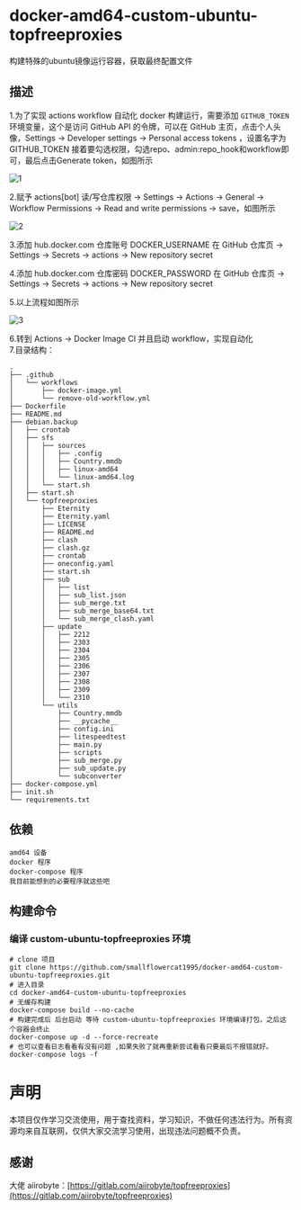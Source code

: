# docker-amd64-custom-ubuntu-topfreeproxies
构建特殊的ubuntu镜像运行容器，获取最终配置文件
## 描述
1.为了实现 actions workflow 自动化 docker 构建运行，需要添加 `GITHUB_TOKEN` 环境变量，这个是访问 GitHub API 的令牌，可以在 GitHub 主页，点击个人头像，Settings -> Developer settings -> Personal access tokens ，设置名字为 GITHUB_TOKEN 接着要勾选权限，勾选repo、admin:repo_hook和workflow即可，最后点击Generate token，如图所示  

![1](https://github.com/smallflowercat1995/docker-amd64-custom-ubuntu-topfreeproxies/assets/144557489/04b8ed26-d4c8-46f5-a9ac-5b1fcb08fa48)

2.赋予 actions[bot] 读/写仓库权限 -> Settings -> Actions -> General -> Workflow Permissions -> Read and write permissions -> save，如图所示

![2](https://github.com/smallflowercat1995/docker-amd64-custom-ubuntu-topfreeproxies/assets/144557489/4d7f653a-b87e-4c5c-b1c4-c79bd8dc3078)

3.添加 hub.docker.com 仓库账号 DOCKER_USERNAME 在 GitHub 仓库页 -> Settings -> Secrets -> actions -> New repository secret

4.添加 hub.docker.com 仓库密码 DOCKER_PASSWORD 在 GitHub 仓库页 -> Settings -> Secrets -> actions -> New repository secret

5.以上流程如图所示  

![3](https://github.com/smallflowercat1995/docker-amd64-custom-ubuntu-topfreeproxies/assets/144557489/b756ab93-20ce-4fc1-a16a-094006ba0534)

6.转到 Actions -> Docker Image CI 并且启动 workflow，实现自动化  
7.目录结构：  

    .  
    ├── .github
    │   └── workflows
    │       ├── docker-image.yml
    │       └── remove-old-workflow.yml
    ├── Dockerfile
    ├── README.md
    ├── debian.backup
    │   ├── crontab
    │   ├── sfs
    │   │   ├── sources
    │   │   │   ├── .config
    │   │   │   ├── Country.mmdb
    │   │   │   ├── linux-amd64
    │   │   │   └── linux-amd64.log
    │   │   └── start.sh
    │   ├── start.sh
    │   └── topfreeproxies
    │       ├── Eternity
    │       ├── Eternity.yaml
    │       ├── LICENSE
    │       ├── README.md
    │       ├── clash
    │       ├── clash.gz
    │       ├── crontab
    │       ├── oneconfig.yaml
    │       ├── start.sh
    │       ├── sub
    │       │   ├── list
    │       │   ├── sub_list.json
    │       │   ├── sub_merge.txt
    │       │   ├── sub_merge_base64.txt
    │       │   └── sub_merge_clash.yaml
    │       ├── update
    │       │   ├── 2212
    │       │   ├── 2303
    │       │   ├── 2304
    │       │   ├── 2305
    │       │   ├── 2306
    │       │   ├── 2307
    │       │   ├── 2308
    │       │   ├── 2309
    │       │   └── 2310
    │       └── utils
    │           ├── Country.mmdb
    │           ├── __pycache__
    │           ├── config.ini
    │           ├── litespeedtest
    │           ├── main.py
    │           ├── scripts
    │           ├── sub_merge.py
    │           ├── sub_update.py
    │           └── subconverter
    ├── docker-compose.yml
    ├── init.sh
    └── requirements.txt 

## 依赖
    amd64 设备
    docker 程序
    docker-compose 程序
    我目前能想到的必要程序就这些吧

## 构建命令
### 编译 custom-ubuntu-topfreeproxies 环境
    # clone 项目
    git clone https://github.com/smallflowercat1995/docker-amd64-custom-ubuntu-topfreeproxies.git
    # 进入目录
    cd docker-amd64-custom-ubuntu-topfreeproxies
    # 无缓存构建
    docker-compose build --no-cache
    # 构建完成后 后台启动 等待 custom-ubuntu-topfreeproxies 环境编译打包，之后这个容器会终止
    docker-compose up -d --force-recreate
    # 也可以查看日志看看有没有问题 ,如果失败了就再重新尝试看看只要最后不报错就好。  
    docker-compose logs -f

# 声明
本项目仅作学习交流使用，用于查找资料，学习知识，不做任何违法行为。所有资源均来自互联网，仅供大家交流学习使用，出现违法问题概不负责。

## 感谢  
大佬 aiirobyte：[https://gitlab.com/aiirobyte/topfreeproxies](https://gitlab.com/aiirobyte/topfreeproxies)
